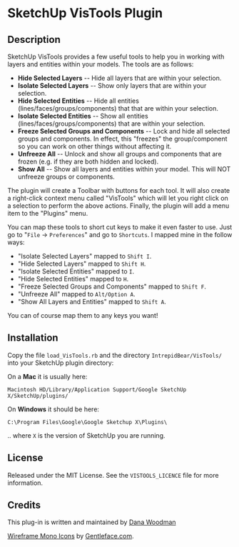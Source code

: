 # SketchUp VisTools Plugin

## Description

SketchUp VisTools provides a few useful tools to help you in working with layers and entities within your models. The tools are as follows:

- **Hide Selected Layers** -- Hide all layers that are within your selection.
- **Isolate Selected Layers** -- Show only layers that are within your selection.
- **Hide Selected Entities** -- Hide all entities (lines/faces/groups/components) that that are within your selection.
- **Isolate Selected Entities** -- Show all entities (lines/faces/groups/components) that are within your selection.
- **Freeze Selected Groups and Components** -- Lock and hide all selected groups and components. In effect, this "freezes" the group/component so you can work on other things without affecting it.
- **Unfreeze All** -- Unlock and show all groups and components that are frozen (e.g. if they are both hidden and locked).
- **Show All** -- Show all layers and entities within your model. This will NOT unfreeze groups or components.

The plugin will create a Toolbar with buttons for each tool. It will also create a right-click context menu called "VisTools" which will let you right click on a selection to perform the above actions. Finally, the plugin will add a menu item to the "Plugins" menu.

You can map these tools to short cut keys to make it even faster to use. Just go to "`File` -> `Preferences`" and go to `Shortcuts`. I mapped mine in the follow ways:

- "Isolate Selected Layers" mapped to `Shift I`.
- "Hide Selected Layers" mapped to `Shift H`.
- "Isolate Selected Entities" mapped to `I`.
- "Hide Selected Entities" mapped to `H`.
- "Freeze Selected Groups and Components"  mapped to `Shift F`.
- "Unfreeze All" mapped to `Alt/Option A`.
- "Show All Layers and Entities" mapped to `Shift A`.

You can of course map them to any keys you want!

## Installation

Copy the file `load_VisTools.rb` and the directory `IntrepidBear/VisTools/` into your SketchUp plugin directory:

On a **Mac** it is usually here:

    Macintosh HD/Library/Application Support/Google SketchUp X/SketchUp/plugins/

On **Windows** it should be here:

    C:\Program Files\Google\Google Sketchup X\Plugins\

.. where `X` is the version of SketchUp you are running.


## License

Released under the MIT License. See the `VISTOOLS_LICENCE` file for more information.


## Credits

This plug-in is written and maintained by [Dana Woodman](dana@danawoodman.com)

[Wireframe Mono Icons](http://www.iconfinder.com/search/?q=iconset%3Acc_mono_icon_set) by [Gentleface.com](http://www.gentleface.com/).
